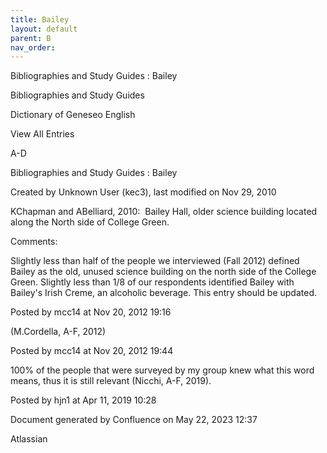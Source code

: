 ```yaml
---
title: Bailey
layout: default
parent: B
nav_order:
---
```


Bibliographies and Study Guides : Bailey

Bibliographies and Study Guides

Dictionary of Geneseo English

View All Entries

A-D

Bibliographies and Study Guides : Bailey

Created by  Unknown User (kec3), last modified on Nov 29, 2010

KChapman and ABelliard, 2010:  Bailey Hall, older science building located along the North side of College Green.

Comments:

Slightly less than half of the people we interviewed (Fall 2012) defined Bailey as the old, unused science building on the north side of the College Green. Slightly less than 1/8 of our respondents identified Bailey with Bailey's Irish Creme, an alcoholic beverage. This entry should be updated. 

Posted by mcc14 at Nov 20, 2012 19:16

(M.Cordella, A-F, 2012)

Posted by mcc14 at Nov 20, 2012 19:44

100% of the people that were surveyed by my group knew what this word means, thus it is still relevant (Nicchi, A-F, 2019). 

Posted by hjn1 at Apr 11, 2019 10:28

Document generated by Confluence on May 22, 2023 12:37

Atlassian
